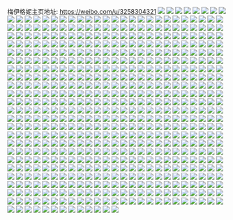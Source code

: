 梅伊格妮主页地址: https://weibo.com/u/3258304321 
![](https://wx4.sinaimg.cn/mw2000/c235c741gy1h9jjwfuklyj20n01dsq8x.jpg) 
![](https://wx4.sinaimg.cn/mw2000/c235c741gy1h9iy7932syj22c03401kz.jpg) 
![](https://wx4.sinaimg.cn/mw2000/c235c741gy1h9iy79idgzj20u01hck1s.jpg) 
![](https://wx4.sinaimg.cn/mw2000/c235c741gy1h9g9vj45duj21qq2bn1ky.jpg) 
![](https://wx4.sinaimg.cn/mw2000/c235c741gy1h9g9vhqzdlj21qz2bzqv5.jpg) 
![](https://wx4.sinaimg.cn/mw2000/c235c741gy1h9b81n31rlj20u00mhgmu.jpg) 
![](https://wx4.sinaimg.cn/mw2000/c235c741gy1h9b81ngwamj20u0140adp.jpg) 
![](https://wx4.sinaimg.cn/mw2000/c235c741gy1h9b81o62p6j20u0140wia.jpg) 
![](https://wx4.sinaimg.cn/mw2000/c235c741gy1h9b81ns0cbj20u0140gpm.jpg) 
![](https://wx4.sinaimg.cn/mw2000/c235c741gy1h9b81mt46tj20u0140gq9.jpg) 
![](https://wx4.sinaimg.cn/mw2000/c235c741gy1h9b81oi899j20u01400wl.jpg) 
![](https://wx4.sinaimg.cn/mw2000/c235c741gy1h9a7m0mjszj20u0140wmc.jpg) 
![](https://wx4.sinaimg.cn/mw2000/c235c741gy1h99i2g2b9uj20u0140doo.jpg) 
![](https://wx4.sinaimg.cn/mw2000/c235c741ly1h996zp5b2gj20u0190423.jpg) 
![](https://wx4.sinaimg.cn/mw2000/c235c741ly1h96va1hbbcj22dc35s7wi.jpg) 
![](https://wx4.sinaimg.cn/mw2000/c235c741ly1h96v9vxi11j22dc35sx6p.jpg) 
![](https://wx4.sinaimg.cn/mw2000/c235c741ly1h92dr7sc4uj20n01dsn2g.jpg) 
![](https://wx4.sinaimg.cn/mw2000/c235c741ly1h8ytspaupmj20u0190gq7.jpg) 
![](https://wx4.sinaimg.cn/mw2000/c235c741ly1h8wf2wsc8jj20iw0sbjvr.jpg) 
![](https://wx4.sinaimg.cn/mw2000/c235c741ly1h8wezj5ctij20970drq4c.jpg) 
![](https://wx4.sinaimg.cn/mw2000/c235c741ly1h8weziuuzfj20l50vqhde.jpg) 
![](https://wx4.sinaimg.cn/mw2000/c235c741ly1h8r73aom8qj20ok0tz79y.jpg) 
![](https://wx4.sinaimg.cn/mw2000/c235c741ly1h8oa3rzw67j20u00zgadh.jpg) 
![](https://wx4.sinaimg.cn/mw2000/c235c741ly1h8oa3scey0j20u00xcqgf.jpg) 
![](https://wx4.sinaimg.cn/mw2000/c235c741ly1h8lb23jm0fj219t0uj7wh.jpg) 
![](https://wx4.sinaimg.cn/mw2000/c235c741ly1h8ctqzhounj20u01404gn.jpg) 
![](https://wx4.sinaimg.cn/mw2000/c235c741ly1h8ctpcbzsaj22ch34mqv5.jpg) 
![](https://wx4.sinaimg.cn/mw2000/c235c741ly1h7wule9csgj20jz0tz1kx.jpg) 
![](https://wx4.sinaimg.cn/mw2000/c235c741ly1h7rujod2rxj226q2wzqv5.jpg) 
![](https://wx4.sinaimg.cn/mw2000/c235c741ly1h7qkpxbby9j20in0gp76k.jpg) 
![](https://wx4.sinaimg.cn/mw2000/c235c741ly1h7q21fl05yj20u0140dop.jpg) 
![](https://wx4.sinaimg.cn/mw2000/c235c741ly1h7k42tgwxaj20u00u0gvh.jpg) 
![](https://wx4.sinaimg.cn/mw2000/c235c741ly1h7d66j3sezj21jk2bcjzu.jpg) 
![](https://wx4.sinaimg.cn/mw2000/c235c741ly1h7d66jl2e2j21jk26owfi.jpg) 
![](https://wx4.sinaimg.cn/mw2000/c235c741ly1h7d66lc8o3j215o1g3an0.jpg) 
![](https://wx4.sinaimg.cn/mw2000/c235c741ly1h6fsj5dbd0j218z0u0418.jpg) 
![](https://wx4.sinaimg.cn/mw2000/c235c741ly1h6fsj55mrrj21900u0n33.jpg) 
![](https://wx4.sinaimg.cn/mw2000/c235c741ly1h6eb3sn06cj20n014fdgj.jpg) 
![](https://wx4.sinaimg.cn/mw2000/c235c741ly1h6eb3t2ph2j20rt0rtq80.jpg) 
![](https://wx4.sinaimg.cn/mw2000/c235c741ly1h6eb3tpgpyj20qt0zrq82.jpg) 
![](https://wx4.sinaimg.cn/mw2000/c235c741ly1h6eb3u47wij210i0rddkt.jpg) 
![](https://wx4.sinaimg.cn/mw2000/c235c741ly1h6eb3ujo5yj20u00u075f.jpg) 
![](https://wx4.sinaimg.cn/mw2000/c235c741ly1h6eb3usk0mj20ku0ku40r.jpg) 
![](https://wx4.sinaimg.cn/mw2000/c235c741ly1h6eb3v7m1tj20u00u00wu.jpg) 
![](https://wx4.sinaimg.cn/mw2000/c235c741ly1h6eb3vh78gj20k00k0aaq.jpg) 
![](https://wx4.sinaimg.cn/mw2000/c235c741ly1h6eb3vt9urj20ku0kuac1.jpg) 
![](https://wx4.sinaimg.cn/mw2000/c235c741ly1h6b4rpqxisj21sc28fjz2.jpg) 
![](https://wx4.sinaimg.cn/mw2000/c235c741ly1h63s6d4843j20wt1d8tef.jpg) 
![](https://wx4.sinaimg.cn/mw2000/c235c741ly1h63s6bv49ej21900u0tcp.jpg) 
![](https://wx4.sinaimg.cn/mw2000/c235c741ly1h63s6ccsqej20wk1cvtac.jpg) 
![](https://wx4.sinaimg.cn/mw2000/c235c741ly1h63s6bn4upj20wi1crwfi.jpg) 
![](https://wx4.sinaimg.cn/mw2000/c235c741ly1h63s6dff9rj21900u0gmx.jpg) 
![](https://wx4.sinaimg.cn/mw2000/c235c741ly1h63s6c3ka7j20u0190q46.jpg) 
![](https://wx4.sinaimg.cn/mw2000/c235c741ly1h62by90mb2j21900u0gu9.jpg) 
![](https://wx4.sinaimg.cn/mw2000/c235c741ly1h62by99pflj21900tyk1k.jpg) 
![](https://wx4.sinaimg.cn/mw2000/c235c741ly1h62by9luxcj21900u0why.jpg) 
![](https://wx4.sinaimg.cn/mw2000/c235c741ly1h62by8u3k7j21900u0k0a.jpg) 
![](https://wx4.sinaimg.cn/mw2000/c235c741ly1h61ov0zo6xj22c02c01ib.jpg) 
![](https://wx4.sinaimg.cn/mw2000/c235c741ly1h61ouz8xrej22c02c01kz.jpg) 
![](https://wx4.sinaimg.cn/mw2000/c235c741ly1h5yvaobpocj22c034044g.jpg) 
![](https://wx4.sinaimg.cn/mw2000/c235c741ly1h5yuvrv9dvj22c03401ky.jpg) 
![](https://wx4.sinaimg.cn/mw2000/c235c741ly1h5yvai4dgrj22c03404qq.jpg) 
![](https://wx4.sinaimg.cn/mw2000/c235c741ly1h5ygjw5ejuj21sc28fahj.jpg) 
![](https://wx4.sinaimg.cn/mw2000/c235c741ly1h5yflgnrajj22yo3y845k.jpg) 
![](https://wx4.sinaimg.cn/mw2000/c235c741ly1h5vqaygxhbj21900u0myj.jpg) 
![](https://wx4.sinaimg.cn/mw2000/c235c741ly1h5vqayyqbjj21900u00xh.jpg) 
![](https://wx4.sinaimg.cn/mw2000/c235c741ly1h5vqayoicbj21900u00tk.jpg) 
![](https://wx4.sinaimg.cn/mw2000/c235c741ly1h5vqaz6q35j20u0190dl6.jpg) 
![](https://wx4.sinaimg.cn/mw2000/c235c741ly1h5vqaya3l1j20u019078v.jpg) 
![](https://wx4.sinaimg.cn/mw2000/c235c741ly1h5vqaznmigj21900u010s.jpg) 
![](https://wx4.sinaimg.cn/mw2000/c235c741ly1h5uifsex8jj21yu12u448.jpg) 
![](https://wx4.sinaimg.cn/mw2000/c235c741ly1h5oev1huljj22dc35skjn.jpg) 
![](https://wx4.sinaimg.cn/mw2000/c235c741ly1h5beh2mk3dj20u01407bw.jpg) 
![](https://wx4.sinaimg.cn/mw2000/c235c741ly1h52l2cmolrj20u0140n3s.jpg) 
![](https://wx4.sinaimg.cn/mw2000/c235c741ly1h52l2bx6ldj20u0140ah9.jpg) 
![](https://wx4.sinaimg.cn/mw2000/c235c741ly1h4zrirxc9wj20u01900zi.jpg) 
![](https://wx4.sinaimg.cn/mw2000/c235c741ly1h4zrisn2gvj20u01900xo.jpg) 
![](https://wx4.sinaimg.cn/mw2000/c235c741ly1h4zrit1jtaj21900u0dkb.jpg) 
![](https://wx4.sinaimg.cn/mw2000/c235c741ly1h4zritdz9xj20u0190dlj.jpg) 
![](https://wx4.sinaimg.cn/mw2000/c235c741ly1h4zrirec55j20u019oq8l.jpg) 
![](https://wx4.sinaimg.cn/mw2000/c235c741ly1h4xvwuzsp6j20u0190n1h.jpg) 
![](https://wx4.sinaimg.cn/mw2000/c235c741ly1h4xvwth72wj20u0196dkr.jpg) 
![](https://wx4.sinaimg.cn/mw2000/c235c741ly1h4xvwts4k9j20u0190gqw.jpg) 
![](https://wx4.sinaimg.cn/mw2000/c235c741ly1h4xvwu9c8jj20u01900xe.jpg) 
![](https://wx4.sinaimg.cn/mw2000/c235c741ly1h4xvwunrknj20u0190td7.jpg) 
![](https://wx4.sinaimg.cn/mw2000/c235c741ly1h4xvwt4jbhj21900u0q71.jpg) 
![](https://wx4.sinaimg.cn/mw2000/c235c741ly1h4xvwvdkbfj20u01aedka.jpg) 
![](https://wx4.sinaimg.cn/mw2000/c235c741ly1h4tb35u6usj20u0190aif.jpg) 
![](https://wx4.sinaimg.cn/mw2000/c235c741ly1h4tb31zi86j20u0190jy4.jpg) 
![](https://wx4.sinaimg.cn/mw2000/c235c741ly1h4tb33hy4ej20u019rqgn.jpg) 
![](https://wx4.sinaimg.cn/mw2000/c235c741ly1h4tb34eawlj20u019013n.jpg) 
![](https://wx4.sinaimg.cn/mw2000/c235c741ly1h4tb30g5p9j20u0190n59.jpg) 
![](https://wx4.sinaimg.cn/mw2000/c235c741ly1h4tb35agd6j20u0190drn.jpg) 
![](https://wx4.sinaimg.cn/mw2000/c235c741ly1h4tb369mxnj20u0190q6u.jpg) 
![](https://wx4.sinaimg.cn/mw2000/c235c741ly1h4sax1pa5rj21900u0aeh.jpg) 
![](https://wx4.sinaimg.cn/mw2000/c235c741ly1h4sax3bfs7j20u01a9jvl.jpg) 
![](https://wx4.sinaimg.cn/mw2000/c235c741ly1h4sax4rjpbj21900u0n13.jpg) 
![](https://wx4.sinaimg.cn/mw2000/c235c741ly1h4saxcr3elj20u01al78l.jpg) 
![](https://wx4.sinaimg.cn/mw2000/c235c741ly1h4saxi44cxj20u0190q70.jpg) 
![](https://wx4.sinaimg.cn/mw2000/c235c741ly1h4pg682i4bj20u01a179m.jpg) 
![](https://wx4.sinaimg.cn/mw2000/c235c741ly1h4ov7lcrbwj20v41aon32.jpg) 
![](https://wx4.sinaimg.cn/mw2000/c235c741ly1h4ov7l32zsj20v41aon40.jpg) 
![](https://wx4.sinaimg.cn/mw2000/c235c741ly1h4ov7lskj8j20u31b9aj1.jpg) 
![](https://wx4.sinaimg.cn/mw2000/c235c741ly1h4ov7mu3nlj21d60v4gty.jpg) 
![](https://wx4.sinaimg.cn/mw2000/c235c741ly1h4ov7nd1gij21ao0v4ag2.jpg) 
![](https://wx4.sinaimg.cn/mw2000/c235c741ly1h4ov7nrl3kj20v41ca47b.jpg) 
![](https://wx4.sinaimg.cn/mw2000/c235c741ly1h4jhjswigdj20u0190adn.jpg) 
![](https://wx4.sinaimg.cn/mw2000/c235c741ly1h4jhjsdzmqj20u0190413.jpg) 
![](https://wx4.sinaimg.cn/mw2000/c235c741ly1h4jhjtc1w7j20u0190te2.jpg) 
![](https://wx4.sinaimg.cn/mw2000/c235c741ly1h4jhjtm5xpj20u01900vx.jpg) 
![](https://wx4.sinaimg.cn/mw2000/c235c741ly1h4ijjhu8b7j22yo4g0qv6.jpg) 
![](https://wx4.sinaimg.cn/mw2000/c235c741ly1h4ijjov1tyj22yo4g04qs.jpg) 
![](https://wx4.sinaimg.cn/mw2000/c235c741ly1h4ijje2cvwj24g02yoe83.jpg) 
![](https://wx4.sinaimg.cn/mw2000/c235c741ly1h4hegmzcagj23402c0e81.jpg) 
![](https://wx4.sinaimg.cn/mw2000/c235c741ly1h49cm1bqtjj20ty18ytb3.jpg) 
![](https://wx4.sinaimg.cn/mw2000/c235c741ly1h49cm13vpgj20ty18y0xw.jpg) 
![](https://wx4.sinaimg.cn/mw2000/c235c741ly1h49cm1j57jj20ty18yjvm.jpg) 
![](https://wx4.sinaimg.cn/mw2000/c235c741ly1h49cm1srlij20ty18ydja.jpg) 
![](https://wx4.sinaimg.cn/mw2000/c235c741ly1h444xlxf2pj21900u0k3b.jpg) 
![](https://wx4.sinaimg.cn/mw2000/c235c741ly1h444xk9qbrj20u0190dqn.jpg) 
![](https://wx4.sinaimg.cn/mw2000/c235c741ly1h444xkqr1fj20u0190ak8.jpg) 
![](https://wx4.sinaimg.cn/mw2000/c235c741ly1h444xlg4dxj20u0190177.jpg) 
![](https://wx4.sinaimg.cn/mw2000/c235c741ly1h444xmd30tj20u0190wpv.jpg) 
![](https://wx4.sinaimg.cn/mw2000/c235c741ly1h444xmqmefj21900u0ti3.jpg) 
![](https://wx4.sinaimg.cn/mw2000/c235c741ly1h444xn3d8nj20u0190qc8.jpg) 
![](https://wx4.sinaimg.cn/mw2000/c235c741ly1h420st3ghgj20u01907cq.jpg) 
![](https://wx4.sinaimg.cn/mw2000/c235c741ly1h420sr1segj20u0190n4u.jpg) 
![](https://wx4.sinaimg.cn/mw2000/c235c741ly1h420su3kh3j21900u042u.jpg) 
![](https://wx4.sinaimg.cn/mw2000/c235c741ly1h420sveeeqj20u019045p.jpg) 
![](https://wx4.sinaimg.cn/mw2000/c235c741ly1h3ywb7ff18j20u0140dog.jpg) 
![](https://wx4.sinaimg.cn/mw2000/c235c741ly1h3vkwq0juzj20u00u0q7i.jpg) 
![](https://wx4.sinaimg.cn/mw2000/c235c741ly1h3nv8j9aqej20u019013e.jpg) 
![](https://wx4.sinaimg.cn/mw2000/c235c741ly1h3nv8jw3zhj20u0190aji.jpg) 
![](https://wx4.sinaimg.cn/mw2000/c235c741ly1h3nerogwn9j20u013z45n.jpg) 
![](https://wx4.sinaimg.cn/mw2000/c235c741ly1h3nerorntej20u013zjun.jpg) 
![](https://wx4.sinaimg.cn/mw2000/c235c741ly1h3nero26tgj20u013zjv2.jpg) 
![](https://wx4.sinaimg.cn/mw2000/c235c741ly1h3k8e028sbj20u0190797.jpg) 
![](https://wx4.sinaimg.cn/mw2000/c235c741ly1h3k8e0r1szj20u0190grb.jpg) 
![](https://wx4.sinaimg.cn/mw2000/c235c741ly1h3fdxfmj62j20j10sgdis.jpg) 
![](https://wx4.sinaimg.cn/mw2000/c235c741ly1h2xwda333sj20vt0kttbr.jpg) 
![](https://wx4.sinaimg.cn/mw2000/c235c741ly1h2tz635zkkj20kb12g410.jpg) 
![](https://wx4.sinaimg.cn/mw2000/c235c741ly1h2tbk6epetj20n01dswwe.jpg) 
![](https://wx4.sinaimg.cn/mw2000/c235c741ly1h2szv2pjjvj218z0u0q66.jpg) 
![](https://wx4.sinaimg.cn/mw2000/c235c741ly1h2ss6n6oe8j21400u0n58.jpg) 
![](https://wx4.sinaimg.cn/mw2000/c235c741ly1h2s5gm5udfj20u014011o.jpg) 
![](https://wx4.sinaimg.cn/mw2000/c235c741ly1h2puily45aj20u013z0y2.jpg) 
![](https://wx4.sinaimg.cn/mw2000/c235c741ly1h2psn9syr4j248w6dckju.jpg) 
![](https://wx4.sinaimg.cn/mw2000/c235c741ly1h2psnhz656j26dc48wu19.jpg) 
![](https://wx4.sinaimg.cn/mw2000/c235c741ly1h2h6rmitaaj20n01dsqri.jpg) 
![](https://wx4.sinaimg.cn/mw2000/c235c741ly1h2h6roagbvj20n01ds17l.jpg) 
![](https://wx4.sinaimg.cn/mw2000/c235c741ly1h2h6rjt11jj20n01dsarh.jpg) 
![](https://wx4.sinaimg.cn/mw2000/c235c741ly1h2h6g2remrj22c02x0b2b.jpg) 
![](https://wx4.sinaimg.cn/mw2000/c235c741ly1h2fg5tj8jnj20u014042v.jpg) 
![](https://wx4.sinaimg.cn/mw2000/c235c741ly1h2fg5tx55lj20u0190dkb.jpg) 
![](https://wx4.sinaimg.cn/mw2000/c235c741ly1h29zx7co7oj20u01900w0.jpg) 
![](https://wx4.sinaimg.cn/mw2000/c235c741ly1h293bx9xwkj20u0140n7f.jpg) 
![](https://wx4.sinaimg.cn/mw2000/c235c741ly1h293bvzn30j20u0140qci.jpg) 
![](https://wx4.sinaimg.cn/mw2000/c235c741ly1h293bujq6rj20u0140n5q.jpg) 
![](https://wx4.sinaimg.cn/mw2000/c235c741ly1h27v2mwjgaj20n01dskb0.jpg) 
![](https://wx4.sinaimg.cn/mw2000/c235c741ly1h25w3c4w32j21sc28fqv5.jpg) 
![](https://wx4.sinaimg.cn/mw2000/c235c741ly1h2580skrp9j20u0190jyv.jpg) 
![](https://wx4.sinaimg.cn/mw2000/c235c741ly1h2580s7pbrj20u0190qcq.jpg) 
![](https://wx4.sinaimg.cn/mw2000/c235c741ly1h2580sx1owj20u0190480.jpg) 
![](https://wx4.sinaimg.cn/mw2000/c235c741ly1h2580t9igfj20u0190gs4.jpg) 
![](https://wx4.sinaimg.cn/mw2000/c235c741ly1h2580trowxj20u01900z5.jpg) 
![](https://wx4.sinaimg.cn/mw2000/c235c741ly1h2580u1hxkj20u0190jzg.jpg) 
![](https://wx4.sinaimg.cn/mw2000/c235c741ly1h1n3vy1kpbj20n014bqat.jpg) 
![](https://wx4.sinaimg.cn/mw2000/c235c741ly1h1llj8ftrqj20u013zgt0.jpg) 
![](https://wx4.sinaimg.cn/mw2000/c235c741ly1h1ir8y5u8cj20u014caf1.jpg) 
![](https://wx4.sinaimg.cn/mw2000/c235c741ly1h1hpx2b51tj20n01ds7b2.jpg) 
![](https://wx4.sinaimg.cn/mw2000/c235c741ly1h1hpx1qffpj20n01dsgnp.jpg) 
![](https://wx4.sinaimg.cn/mw2000/c235c741ly1h1hpx2z8avj20n01dsq96.jpg) 
![](https://wx4.sinaimg.cn/mw2000/c235c741ly1h1h9lbiyp1j20n01ds1kx.jpg) 
![](https://wx4.sinaimg.cn/mw2000/c235c741ly1h1h9ld44bmj20n01ds1kx.jpg) 
![](https://wx4.sinaimg.cn/mw2000/c235c741ly1h1h9lee357j20n01ds4qp.jpg) 
![](https://wx4.sinaimg.cn/mw2000/c235c741ly1h1f9abfz79j20u0191q6o.jpg) 
![](https://wx4.sinaimg.cn/mw2000/c235c741ly1h1f9aamis3j20u0190jul.jpg) 
![](https://wx4.sinaimg.cn/mw2000/c235c741ly1h1eyqoutu6j23gg56okjo.jpg) 
![](https://wx4.sinaimg.cn/mw2000/c235c741ly1h1eyqsodupj23gg56okjn.jpg) 
![](https://wx4.sinaimg.cn/mw2000/c235c741ly1h1eyqv76poj23gg56okjn.jpg) 
![](https://wx4.sinaimg.cn/mw2000/c235c741ly1h1eyqk7gi0j23gg56ou0z.jpg) 
![](https://wx4.sinaimg.cn/mw2000/c235c741ly1h1etmxfwsqj21c00u0wky.jpg) 
![](https://wx4.sinaimg.cn/mw2000/c235c741ly1h1etdhtu1cj20ee0v442k.jpg) 
![](https://wx4.sinaimg.cn/mw2000/c235c741ly1h1bxtcgve9j23gg56onpk.jpg) 
![](https://wx4.sinaimg.cn/mw2000/c235c741ly1h1bxsu5p3wj23gg56ox6z.jpg) 
![](https://wx4.sinaimg.cn/mw2000/c235c741ly1h1bxv334u1j256o3gghe4.jpg) 
![](https://wx4.sinaimg.cn/mw2000/c235c741ly1h15kj4fp48j22c03404qt.jpg) 
![](https://wx4.sinaimg.cn/mw2000/c235c741ly1h0yyfp8nnbj23gg56o1l4.jpg) 
![](https://wx4.sinaimg.cn/mw2000/c235c741ly1h0yygbnuwyj256o3ggx6v.jpg) 
![](https://wx4.sinaimg.cn/mw2000/c235c741ly1h0yygy1epfj256o3ggqvb.jpg) 
![](https://wx4.sinaimg.cn/mw2000/c235c741ly1h0yyetksqyj23gg56o4qv.jpg) 
![](https://wx4.sinaimg.cn/mw2000/c235c741ly1h0yyhlk9xwj256o3ggb2f.jpg) 
![](https://wx4.sinaimg.cn/mw2000/c235c741ly1h0yyi5dz6rj23dy52xb2e.jpg) 
![](https://wx4.sinaimg.cn/mw2000/c235c741gy1h0rztza128j20zj1hc423.jpg) 
![](https://wx4.sinaimg.cn/mw2000/c235c741ly1h0pi4s2nrgj22c0340npf.jpg) 
![](https://wx4.sinaimg.cn/mw2000/c235c741ly1h0n637g43pj220v31cqkh.jpg) 
![](https://wx4.sinaimg.cn/mw2000/c235c741ly1h0n63d4dmjj223u35snpd.jpg) 
![](https://wx4.sinaimg.cn/mw2000/c235c741ly1h0n63fg0x3j2204308kb3.jpg) 
![](https://wx4.sinaimg.cn/mw2000/c235c741ly1h0iuvgc7dfj20u01900zm.jpg) 
![](https://wx4.sinaimg.cn/mw2000/c235c741ly1h0iuuszqhuj20u0190tee.jpg) 
![](https://wx4.sinaimg.cn/mw2000/c235c741ly1h0iuur8lufj20u0190gqy.jpg) 
![](https://wx4.sinaimg.cn/mw2000/c235c741ly1h0iuuuerd6j20u0190n4s.jpg) 
![](https://wx4.sinaimg.cn/mw2000/c235c741ly1h0iuuvig3yj20u0190grr.jpg) 
![](https://wx4.sinaimg.cn/mw2000/c235c741ly1h0ffnjizttj20jw0o1q5u.jpg) 
![](https://wx4.sinaimg.cn/mw2000/c235c741ly1h0da52760xj22m83xc1l6.jpg) 
![](https://wx4.sinaimg.cn/mw2000/c235c741ly1h0da5aovdqj22m83xche2.jpg) 
![](https://wx4.sinaimg.cn/mw2000/c235c741ly1h0da5ivosvj22m83xc4qy.jpg) 
![](https://wx4.sinaimg.cn/mw2000/c235c741ly1h0da5pryu5j22m83xche1.jpg) 
![](https://wx4.sinaimg.cn/mw2000/c235c741ly1h0da5wyjsjj22m83xche2.jpg) 
![](https://wx4.sinaimg.cn/mw2000/c235c741ly1h0da4vtho3j22m83xcb2i.jpg) 
![](https://wx4.sinaimg.cn/mw2000/c235c741ly1h0da64x0f0j22m83xce8a.jpg) 
![](https://wx4.sinaimg.cn/mw2000/c235c741ly1h0da6ccj77j22m83xcqvf.jpg) 
![](https://wx4.sinaimg.cn/mw2000/c235c741ly1h0d38kl6q9j22m83xcx6u.jpg) 
![](https://wx4.sinaimg.cn/mw2000/c235c741ly1h0d38rvqxhj22m83xchdz.jpg) 
![](https://wx4.sinaimg.cn/mw2000/c235c741ly1h0d38xuo13j23xc2m8b2e.jpg) 
![](https://wx4.sinaimg.cn/mw2000/c235c741ly1h0d38f63sij22m83xcx6v.jpg) 
![](https://wx4.sinaimg.cn/mw2000/c235c741ly1h0d392ehe6j22m83xcx6t.jpg) 
![](https://wx4.sinaimg.cn/mw2000/c235c741ly1h0cptwbii1j21o0280u0x.jpg) 
![](https://wx4.sinaimg.cn/mw2000/c235c741ly1h0cptys3nnj21o0280x6p.jpg) 
![](https://wx4.sinaimg.cn/mw2000/c235c741ly1h0cptv0txrj21o0280npd.jpg) 
![](https://wx4.sinaimg.cn/mw2000/c235c741ly1h0blhhim5nj22m83xchdv.jpg) 
![](https://wx4.sinaimg.cn/mw2000/c235c741ly1h0blhm0yctj22m83xc7wk.jpg) 
![](https://wx4.sinaimg.cn/mw2000/c235c741ly1h0blhe0wwxj22m83xce83.jpg) 
![](https://wx4.sinaimg.cn/mw2000/c235c741ly1h0bkblgigtj22m83xcu10.jpg) 
![](https://wx4.sinaimg.cn/mw2000/c235c741ly1h0bkbyh14bj22m83xc1l4.jpg) 
![](https://wx4.sinaimg.cn/mw2000/c235c741ly1h0bkc9lugej22m83xc4qw.jpg) 
![](https://wx4.sinaimg.cn/mw2000/c235c741ly1h0bkcndse1j22m83xcu15.jpg) 
![](https://wx4.sinaimg.cn/mw2000/c235c741ly1h0bkd057xej22m83xcx6v.jpg) 
![](https://wx4.sinaimg.cn/mw2000/c235c741ly1h0bkbdpnj4j22m83xcqv7.jpg) 
![](https://wx4.sinaimg.cn/mw2000/c235c741ly1h0bkdbqyioj22m83xce88.jpg) 
![](https://wx4.sinaimg.cn/mw2000/c235c741ly1h0bkdksijej22m83xc7wl.jpg) 
![](https://wx4.sinaimg.cn/mw2000/c235c741ly1h09srtdh1xj20rs15ogte.jpg) 
![](https://wx4.sinaimg.cn/mw2000/c235c741ly1h09hhens4uj20rs15odqb.jpg) 
![](https://wx4.sinaimg.cn/mw2000/c235c741ly1h09hh9tppbj20rs15on63.jpg) 
![](https://wx4.sinaimg.cn/mw2000/c235c741ly1h09hhpyhg7j20rs15otjh.jpg) 
![](https://wx4.sinaimg.cn/mw2000/c235c741ly1h09hhyk8ynj20rs15oqd0.jpg) 
![](https://wx4.sinaimg.cn/mw2000/c235c741ly1h09hii6uo2j20rs15otkv.jpg) 
![](https://wx4.sinaimg.cn/mw2000/c235c741ly1h09hmtupkfj20rs15owo3.jpg) 
![](https://wx4.sinaimg.cn/mw2000/c235c741ly1h09ahrcm5aj20ku0v9gow.jpg) 
![](https://wx4.sinaimg.cn/mw2000/c235c741ly1h09ahr1vayj20ku0v9wh3.jpg) 
![](https://wx4.sinaimg.cn/mw2000/c235c741ly1h09ahrondxj20ku0v942d.jpg) 
![](https://wx4.sinaimg.cn/mw2000/c235c741ly1h09ahrz09jj20ku0v9wgl.jpg) 
![](https://wx4.sinaimg.cn/mw2000/c235c741ly1h081q3inb9j23xc2m8e81.jpg) 
![](https://wx4.sinaimg.cn/mw2000/c235c741ly1h081puionfj22m83xc4qr.jpg) 
![](https://wx4.sinaimg.cn/mw2000/c235c741ly1h081qv07gij22m83xchdu.jpg) 
![](https://wx4.sinaimg.cn/mw2000/c235c741ly1h081rp0dv6j22m83xc4qr.jpg) 
![](https://wx4.sinaimg.cn/mw2000/c235c741ly1h080j38gixj20u0190n7z.jpg) 
![](https://wx4.sinaimg.cn/mw2000/c235c741ly1h080j5br4sj20u0190wnf.jpg) 
![](https://wx4.sinaimg.cn/mw2000/c235c741ly1h080j6jfn8j20u0190n49.jpg) 
![](https://wx4.sinaimg.cn/mw2000/c235c741ly1h080j814ojj20u019045r.jpg) 
![](https://wx4.sinaimg.cn/mw2000/c235c741ly1h080j10r9tj20u0190guu.jpg) 
![](https://wx4.sinaimg.cn/mw2000/c235c741ly1h080jaer9kj20u0190qdb.jpg) 
![](https://wx4.sinaimg.cn/mw2000/c235c741ly1gzwt6ic852j22m83xc1l3.jpg) 
![](https://wx4.sinaimg.cn/mw2000/c235c741ly1gzwt6revm0j22m83xce86.jpg) 
![](https://wx4.sinaimg.cn/mw2000/c235c741ly1gzwt703mstj22m83xchdz.jpg) 
![](https://wx4.sinaimg.cn/mw2000/c235c741ly1gzwt76zbqzj22m83xchdz.jpg) 
![](https://wx4.sinaimg.cn/mw2000/c235c741ly1gzwt7e0mrzj22m83xchdz.jpg) 
![](https://wx4.sinaimg.cn/mw2000/c235c741ly1gzwt7jhz6fj22m83xcb2d.jpg) 
![](https://wx4.sinaimg.cn/mw2000/c235c741ly1gzwt7oo8syj22m83xcx6s.jpg) 
![](https://wx4.sinaimg.cn/mw2000/c235c741ly1gzwt66rvanj22m83xchdy.jpg) 
![](https://wx4.sinaimg.cn/mw2000/c235c741ly1gzwt7y4ms2j22m83xcb2d.jpg) 
![](https://wx4.sinaimg.cn/mw2000/c235c741ly1gzwt83tghnj22m83xc4qs.jpg) 
![](https://wx4.sinaimg.cn/mw2000/c235c741ly1gzm88j5to5j223u35su0y.jpg) 
![](https://wx4.sinaimg.cn/mw2000/c235c741ly1gzlddewznpj23xc2m8qv8.jpg) 
![](https://wx4.sinaimg.cn/mw2000/c235c741ly1gzldd4wp1pj22m83xc1l1.jpg) 
![](https://wx4.sinaimg.cn/mw2000/c235c741ly1gzldd7syvvj22m83xcu0x.jpg) 
![](https://wx4.sinaimg.cn/mw2000/c235c741ly1gzldctaippj22m83xchdw.jpg) 
![](https://wx4.sinaimg.cn/mw2000/c235c741ly1gzlddjw2h0j22m83xc1kz.jpg) 
![](https://wx4.sinaimg.cn/mw2000/c235c741ly1gzl15xqq3aj20u0190ti7.jpg) 
![](https://wx4.sinaimg.cn/mw2000/c235c741ly1gzjo9hvhg3j20eu0mmjsu.jpg) 
![](https://wx4.sinaimg.cn/mw2000/c235c741ly1gziq9zye7wj22m83xc7wn.jpg) 
![](https://wx4.sinaimg.cn/mw2000/c235c741ly1gziqae95qrj22m83xcu11.jpg) 
![](https://wx4.sinaimg.cn/mw2000/c235c741ly1gziqaps5t8j22m83xchdx.jpg) 
![](https://wx4.sinaimg.cn/mw2000/c235c741ly1gziqb19wocj22m83xc4qw.jpg) 
![](https://wx4.sinaimg.cn/mw2000/c235c741ly1gziqbaragij22m83xcu10.jpg) 
![](https://wx4.sinaimg.cn/mw2000/c235c741ly1gziq9iee3oj22m83xcnpl.jpg) 
![](https://wx4.sinaimg.cn/mw2000/c235c741ly1gziqblozvbj22m83xcx6t.jpg) 
![](https://wx4.sinaimg.cn/mw2000/c235c741ly1gzhuym5gyej21o02804qp.jpg) 
![](https://wx4.sinaimg.cn/mw2000/c235c741gy1gzfmk0a7bkj20u01900x1.jpg) 
![](https://wx4.sinaimg.cn/mw2000/c235c741gy1gzfmk0tc0qj20u0190wia.jpg) 
![](https://wx4.sinaimg.cn/mw2000/c235c741gy1gzfmk1yrzqj21900u0wlc.jpg) 
![](https://wx4.sinaimg.cn/mw2000/c235c741gy1gzfmjzr4chj20u0190797.jpg) 
![](https://wx4.sinaimg.cn/mw2000/c235c741gy1gzfmk2jokyj20u019077n.jpg) 
![](https://wx4.sinaimg.cn/mw2000/c235c741gy1gzfmk2yxecj20u0190n1o.jpg) 
![](https://wx4.sinaimg.cn/mw2000/c235c741gy1gzfmk3jo19j20u0190ad3.jpg) 
![](https://wx4.sinaimg.cn/mw2000/c235c741gy1gzfmk3xr3gj21900u076r.jpg) 
![](https://wx4.sinaimg.cn/mw2000/c235c741gy1gzfmk4cpk5j20u0190juo.jpg) 
![](https://wx4.sinaimg.cn/mw2000/c235c741ly1gz2jc41sa9j21o0280kjl.jpg) 
![](https://wx4.sinaimg.cn/mw2000/c235c741ly1gz1h52h31oj20zi0zhguj.jpg) 
![](https://wx4.sinaimg.cn/mw2000/c235c741ly1gz1h52vuttj2109109n6z.jpg) 
![](https://wx4.sinaimg.cn/mw2000/c235c741ly1gz1h5212a8j210n10n47i.jpg) 
![](https://wx4.sinaimg.cn/mw2000/c235c741ly1gz1h535x1zj20zk0zkgrv.jpg) 
![](https://wx4.sinaimg.cn/mw2000/c235c741ly1gz1h53d5yej20zk0zkjz4.jpg) 
![](https://wx4.sinaimg.cn/mw2000/c235c741ly1gz0bkvg0hwj21910u076w.jpg) 
![](https://wx4.sinaimg.cn/mw2000/c235c741ly1gyx2fn5xvij22c02x0kjm.jpg) 
![](https://wx4.sinaimg.cn/mw2000/c235c741ly1gyx2flug41j21h41yte81.jpg) 
![](https://wx4.sinaimg.cn/mw2000/c235c741ly1gys7zfhyoaj20u01nnn2p.jpg) 
![](https://wx4.sinaimg.cn/mw2000/c235c741ly1gys7zf63cuj20u01nntf8.jpg) 
![](https://wx4.sinaimg.cn/mw2000/c235c741ly1gyr0v5r2guj21910u0ahq.jpg) 
![](https://wx4.sinaimg.cn/mw2000/c235c741ly1gyr0v2clxej21910u0101.jpg) 
![](https://wx4.sinaimg.cn/mw2000/c235c741ly1gyr0v4eaeij20u0190wm9.jpg) 
![](https://wx4.sinaimg.cn/mw2000/c235c741ly1gyr0v52vtoj21910u0win.jpg) 
![](https://wx4.sinaimg.cn/mw2000/c235c741ly1gyr0v39k96j20u0190475.jpg) 
![](https://wx4.sinaimg.cn/mw2000/c235c741ly1gyr0v73vvtj20u0190dns.jpg) 
![](https://wx4.sinaimg.cn/mw2000/c235c741ly1gyr0v8kr22j20u019010g.jpg) 
![](https://wx4.sinaimg.cn/mw2000/c235c741ly1gyr0v9lsraj20u019046s.jpg) 
![](https://wx4.sinaimg.cn/mw2000/c235c741ly1gyr0zwouahj21910u0gtd.jpg) 
![](https://wx4.sinaimg.cn/mw2000/c235c741ly1gyr0zx0m9ej20u0190qac.jpg) 
![](https://wx4.sinaimg.cn/mw2000/c235c741ly1gyp19x0a8ij21900u0ag3.jpg) 
![](https://wx4.sinaimg.cn/mw2000/c235c741ly1gyp19xmel9j20u01907bn.jpg) 
![](https://wx4.sinaimg.cn/mw2000/c235c741ly1gyp19xygarj20u019045y.jpg) 
![](https://wx4.sinaimg.cn/mw2000/c235c741ly1gyp19yw65jj20u0191agk.jpg) 
![](https://wx4.sinaimg.cn/mw2000/c235c741ly1gyp12gbcpxj20u019043g.jpg) 
![](https://wx4.sinaimg.cn/mw2000/c235c741ly1gyp12ez9qmj20u0190wir.jpg) 
![](https://wx4.sinaimg.cn/mw2000/c235c741ly1gyp12eox09j20u0190jw3.jpg) 
![](https://wx4.sinaimg.cn/mw2000/c235c741ly1gyo0ratyc3j20u0191tfd.jpg) 
![](https://wx4.sinaimg.cn/mw2000/c235c741ly1gyo0rb654rj20u0190100.jpg) 
![](https://wx4.sinaimg.cn/mw2000/c235c741ly1gyo0rbno65j20u0190qab.jpg) 
![](https://wx4.sinaimg.cn/mw2000/c235c741ly1gyo0rbyaj8j20u0190tea.jpg) 
![](https://wx4.sinaimg.cn/mw2000/c235c741ly1gynw948fouj20u0190jv0.jpg) 
![](https://wx4.sinaimg.cn/mw2000/c235c741ly1gynw94mymdj20u0191goo.jpg) 
![](https://wx4.sinaimg.cn/mw2000/c235c741ly1gynw93idk8j20u0190tfk.jpg) 
![](https://wx4.sinaimg.cn/mw2000/c235c741ly1gyi06o4i0vj20u011igw0.jpg) 
![](https://wx4.sinaimg.cn/mw2000/c235c741ly1gyhtn2p5xzj20u0140n6c.jpg) 
![](https://wx4.sinaimg.cn/mw2000/c235c741ly1gyhtn385qcj20u0140dom.jpg) 
![](https://wx4.sinaimg.cn/mw2000/c235c741ly1gyh53c9qksj20u0140djz.jpg) 
![](https://wx4.sinaimg.cn/mw2000/c235c741ly1gyh53cwcwfj20u0140tcq.jpg) 
![](https://wx4.sinaimg.cn/mw2000/c235c741ly1gyh53dyb7mj20u0140wi9.jpg) 
![](https://wx4.sinaimg.cn/mw2000/c235c741ly1gyfzjpruh7j20u0140q9y.jpg) 
![](https://wx4.sinaimg.cn/mw2000/c235c741ly1gyfzjqhtcsj21400u0afx.jpg) 
![](https://wx4.sinaimg.cn/mw2000/c235c741ly1gyfzjspyg1j20u0140gth.jpg) 
![](https://wx4.sinaimg.cn/mw2000/c235c741ly1gyfzkrxpvdj20u0140tf5.jpg) 
![](https://wx4.sinaimg.cn/mw2000/c235c741ly1gyfzjzfisej21400u010t.jpg) 
![](https://wx4.sinaimg.cn/mw2000/c235c741ly1gyfzjq32eaj21400u0ajq.jpg) 
![](https://wx4.sinaimg.cn/mw2000/c235c741ly1gyawlze8flj20u00y2dkl.jpg) 
![](https://wx4.sinaimg.cn/mw2000/c235c741ly1gya3zwrfwvj20u01407an.jpg) 
![](https://wx4.sinaimg.cn/mw2000/c235c741ly1gy8npjgmqvj218j0u0tcj.jpg) 
![](https://wx4.sinaimg.cn/mw2000/c235c741ly1gy2v9dvjewj20u01400zr.jpg) 
![](https://wx4.sinaimg.cn/mw2000/c235c741ly1gy2v95ksd5j20u0140wmg.jpg) 
![](https://wx4.sinaimg.cn/mw2000/c235c741ly1gy2v8zfzkdj20u01407bk.jpg) 
![](https://wx4.sinaimg.cn/mw2000/c235c741ly1gy2v9bnc4jj20u0140q9p.jpg) 
![](https://wx4.sinaimg.cn/mw2000/c235c741ly1gy13k1u60ej20u00vndnj.jpg) 
![](https://wx4.sinaimg.cn/mw2000/c235c741gy1gy0w8ke268j20u011iwiv.jpg) 
![](https://wx4.sinaimg.cn/mw2000/c235c741ly1gy0ultj1p5j20u0191wjb.jpg) 
![](https://wx4.sinaimg.cn/mw2000/c235c741ly1gy0ultpf2dj20u01910w2.jpg) 
![](https://wx4.sinaimg.cn/mw2000/c235c741ly1gy0ulu51hxj20u0191dk8.jpg) 
![](https://wx4.sinaimg.cn/mw2000/c235c741ly1gy0uludzw1j20u0191gpl.jpg) 
![](https://wx4.sinaimg.cn/mw2000/c235c741ly1gxygpjkmhzj21400tyjuz.jpg) 
![](https://wx4.sinaimg.cn/mw2000/c235c741ly1gxrl0oyjujj20u011ggpx.jpg) 
![](https://wx4.sinaimg.cn/mw2000/c235c741ly1gxrl0pfgxbj20u016jwj2.jpg) 
![](https://wx4.sinaimg.cn/mw2000/c235c741ly1gxrl1ks2gfj20u016jwja.jpg) 
![](https://wx4.sinaimg.cn/mw2000/c235c741ly1gxrl1m01sjj20u016jaet.jpg) 
![](https://wx4.sinaimg.cn/mw2000/c235c741ly1gxrl1m9kf2j20u01as7b2.jpg) 
![](https://wx4.sinaimg.cn/mw2000/c235c741ly1gxrl1mm1pej20u01asgsb.jpg) 
![](https://wx4.sinaimg.cn/mw2000/c235c741ly1gxrl1lkh33j20u016jwic.jpg) 
![](https://wx4.sinaimg.cn/mw2000/c235c741ly1gxrl1n3ft2j20u016jads.jpg) 
![](https://wx4.sinaimg.cn/mw2000/c235c741ly1gxrl0ohhbij20u0187126.jpg) 
![](https://wx4.sinaimg.cn/mw2000/c235c741ly1gxrkom1t9sj20u01bn79t.jpg) 
![](https://wx4.sinaimg.cn/mw2000/c235c741ly1gxrkol5ecyj20u01bnjvp.jpg) 
![](https://wx4.sinaimg.cn/mw2000/c235c741ly1gxrkomfnrsj20u01bngq4.jpg) 
![](https://wx4.sinaimg.cn/mw2000/c235c741ly1gxrkomrz76j20u01a5ael.jpg) 
![](https://wx4.sinaimg.cn/mw2000/c235c741ly1gxrgqjhrxwj20u01bnthi.jpg) 
![](https://wx4.sinaimg.cn/mw2000/c235c741ly1gxrgqbw8syj21630u0wmt.jpg) 
![](https://wx4.sinaimg.cn/mw2000/c235c741ly1gxrgqcjuo6j20u01bpai7.jpg) 
![](https://wx4.sinaimg.cn/mw2000/c235c741ly1gxrgqb5oelj20u01bpk1r.jpg) 
![](https://wx4.sinaimg.cn/mw2000/c235c741ly1gxrgqbijxaj20u01bp47o.jpg) 
![](https://wx4.sinaimg.cn/mw2000/c235c741ly1gxrgqd2rxfj20u01bp11l.jpg) 
![](https://wx4.sinaimg.cn/mw2000/c235c741ly1gxq4ofhphoj20u0191teo.jpg) 
![](https://wx4.sinaimg.cn/mw2000/c235c741ly1gxq4ogbv8ij20u0191tcu.jpg) 
![](https://wx4.sinaimg.cn/mw2000/c235c741ly1gxq4ogq4h3j20u0190jvg.jpg) 
![](https://wx4.sinaimg.cn/mw2000/c235c741ly1gxq4ofulzjj20u0191tdl.jpg) 
![](https://wx4.sinaimg.cn/mw2000/c235c741ly1gxo3eboqidj20u0140jyd.jpg) 
![](https://wx4.sinaimg.cn/mw2000/c235c741ly1gxo3ebxw9uj20u014043v.jpg) 
![](https://wx4.sinaimg.cn/mw2000/c235c741ly1gxo0cc9teaj21400u0grj.jpg) 
![](https://wx4.sinaimg.cn/mw2000/c235c741ly1gxo0ccr9gfj20u00ufgp9.jpg) 
![](https://wx4.sinaimg.cn/mw2000/c235c741ly1gxg3fv7l1wj20u0190464.jpg) 
![](https://wx4.sinaimg.cn/mw2000/c235c741ly1gxg3fvornej20u019079w.jpg) 
![](https://wx4.sinaimg.cn/mw2000/c235c741ly1gxg3fwjn69j20u0190wk7.jpg) 
![](https://wx4.sinaimg.cn/mw2000/c235c741ly1gxg3fure3nj20u0190teq.jpg) 
![](https://wx4.sinaimg.cn/mw2000/c235c741ly1gxdn7lqc5uj20n01ds0vg.jpg) 
![](https://wx4.sinaimg.cn/mw2000/c235c741ly1gxdn7jr03oj20n01dstbn.jpg) 
![](https://wx4.sinaimg.cn/mw2000/c235c741ly1gxdn1wskcmj20u0140ald.jpg) 
![](https://wx4.sinaimg.cn/mw2000/c235c741ly1gxcor0b2waj20u0140gul.jpg) 
![](https://wx4.sinaimg.cn/mw2000/c235c741ly1gxcopopua9j20n01ds7cn.jpg) 
![](https://wx4.sinaimg.cn/mw2000/c235c741ly1gx833ht9apj20u0140dpq.jpg) 
![](https://wx4.sinaimg.cn/mw2000/c235c741ly1gx833hhj23j20u0140af7.jpg) 
![](https://wx4.sinaimg.cn/mw2000/c235c741ly1gx82i09pu6j20u0140dm9.jpg) 
![](https://wx4.sinaimg.cn/mw2000/c235c741ly1gx82i0hpjpj20u0140n3p.jpg) 
![](https://wx4.sinaimg.cn/mw2000/c235c741ly1gx6t8lpkrpj20u014010w.jpg) 
![](https://wx4.sinaimg.cn/mw2000/c235c741ly1gx4kjaumy8j20u0191dma.jpg) 
![](https://wx4.sinaimg.cn/mw2000/c235c741ly1gx4kjbrjyij21910u00xz.jpg) 
![](https://wx4.sinaimg.cn/mw2000/c235c741ly1gx4kjc3d9fj20u01b5ag8.jpg) 
![](https://wx4.sinaimg.cn/mw2000/c235c741ly1gx4kja3xjvj20u01aagsm.jpg) 
![](https://wx4.sinaimg.cn/mw2000/c235c741ly1gx2pedplimj20u0191djp.jpg) 
![](https://wx4.sinaimg.cn/mw2000/c235c741ly1gx2pecaov8j21910u0gpd.jpg) 
![](https://wx4.sinaimg.cn/mw2000/c235c741ly1gx2pecy3jfj20u0191adm.jpg) 
![](https://wx4.sinaimg.cn/mw2000/c235c741ly1gx2pedbbb6j20u0191ae7.jpg) 
![](https://wx4.sinaimg.cn/mw2000/c235c741ly1gx0vo1za9fj20u01gcn1q.jpg) 
![](https://wx4.sinaimg.cn/mw2000/c235c741ly1gwyh6nzfskj20u0140afc.jpg) 
![](https://wx4.sinaimg.cn/mw2000/c235c741ly1gwyd030bbij20n01ds772.jpg) 
![](https://wx4.sinaimg.cn/mw2000/c235c741ly1gwyd03avwqj20n01dsq66.jpg) 
![](https://wx4.sinaimg.cn/mw2000/c235c741ly1gwy2qere0fj20u0191tb5.jpg) 
![](https://wx4.sinaimg.cn/mw2000/c235c741ly1gwy2o973t8j20u01a5n4i.jpg) 
![](https://wx4.sinaimg.cn/mw2000/c235c741ly1gwy2o7dfwoj21900u0106.jpg) 
![](https://wx4.sinaimg.cn/mw2000/c235c741ly1gwy2o8ojicj20u019179l.jpg) 
![](https://wx4.sinaimg.cn/mw2000/c235c741ly1gwy2o85aelj21910u0wjx.jpg) 
![](https://wx4.sinaimg.cn/mw2000/c235c741ly1gwxinve6z0j20n01dswhm.jpg) 
![](https://wx4.sinaimg.cn/mw2000/c235c741ly1gwxinw95uwj218z0u0ju8.jpg) 
![](https://wx4.sinaimg.cn/mw2000/c235c741ly1gwxinvugb3j20jc0tztb3.jpg) 
![](https://wx4.sinaimg.cn/mw2000/c235c741ly1gwwwcvh359j21910u0wi2.jpg) 
![](https://wx4.sinaimg.cn/mw2000/c235c741ly1gwwwctotqoj20u0191q6b.jpg) 
![](https://wx4.sinaimg.cn/mw2000/c235c741ly1gwwwcw5tpdj21910u0n0q.jpg) 
![](https://wx4.sinaimg.cn/mw2000/c235c741ly1gwwwcuilu3j21910u0422.jpg) 
![](https://wx4.sinaimg.cn/mw2000/c235c741ly1gwvqaczny5j21400u0479.jpg) 
![](https://wx4.sinaimg.cn/mw2000/c235c741ly1gwv57le7ubj20m20x3wgr.jpg) 
![](https://wx4.sinaimg.cn/mw2000/c235c741ly1gwv57m7otwj20mc0xj0vk.jpg) 
![](https://wx4.sinaimg.cn/mw2000/c235c741ly1gwv57kknj5j20u0190aj4.jpg) 
![](https://wx4.sinaimg.cn/mw2000/c235c741ly1gwt0isawgvj20u0140q96.jpg) 
![](https://wx4.sinaimg.cn/mw2000/c235c741ly1gwt0irxy2fj20u0140thu.jpg) 
![](https://wx4.sinaimg.cn/mw2000/c235c741ly1gwt0irfcokj20u01407c3.jpg) 
![](https://wx4.sinaimg.cn/mw2000/c235c741ly1gwrr57ffz3j21400u0dn4.jpg) 
![](https://wx4.sinaimg.cn/mw2000/c235c741ly1gwrr59dntuj21400u0jx7.jpg) 
![](https://wx4.sinaimg.cn/mw2000/c235c741ly1gwrr59tk4pj21400u0te2.jpg) 
![](https://wx4.sinaimg.cn/mw2000/c235c741ly1gwqs4uk6efj20u0190wlj.jpg) 
![](https://wx4.sinaimg.cn/mw2000/c235c741ly1gwj8yefpiuj20u0140ak9.jpg) 
![](https://wx4.sinaimg.cn/mw2000/c235c741ly1gwiklxjm6rj20u0140tgt.jpg) 
![](https://wx4.sinaimg.cn/mw2000/c235c741ly1gwiklyprwoj20u0140qey.jpg) 
![](https://wx4.sinaimg.cn/mw2000/c235c741ly1gwhsh0wbs0j21400u048f.jpg) 
![](https://wx4.sinaimg.cn/mw2000/c235c741ly1gwh3fekvznj20u0191acs.jpg) 
![](https://wx4.sinaimg.cn/mw2000/c235c741ly1gwh3ferwymj21910u0jty.jpg) 
![](https://wx4.sinaimg.cn/mw2000/c235c741ly1gwh3ff2lhkj20u0191tde.jpg) 
![](https://wx4.sinaimg.cn/mw2000/c235c741ly1gwh3ffc7ygj20u0191goj.jpg) 
![](https://wx4.sinaimg.cn/mw2000/c235c741ly1gwgbjeekt7j20u0140n68.jpg) 
![](https://wx4.sinaimg.cn/mw2000/c235c741ly1gwguphbhc1j20u0140n7f.jpg) 
![](https://wx4.sinaimg.cn/mw2000/c235c741ly1gwe0om50evj20u0140dme.jpg) 
![](https://wx4.sinaimg.cn/mw2000/c235c741ly1gwe0omk7kuj20u014045y.jpg) 
![](https://wx4.sinaimg.cn/mw2000/c235c741ly1gwe0onhr0kj20u0140grc.jpg) 
![](https://wx4.sinaimg.cn/mw2000/c235c741ly1gwe0olrq4tj20u014078e.jpg) 
![](https://wx4.sinaimg.cn/mw2000/c235c741ly1gwcne5xj6wj21400u0n6u.jpg) 
![](https://wx4.sinaimg.cn/mw2000/c235c741ly1gwcne68nzkj21400u0n6l.jpg) 
![](https://wx4.sinaimg.cn/mw2000/c235c741ly1gwcbuevcm5j20u00z4452.jpg) 
![](https://wx4.sinaimg.cn/mw2000/c235c741ly1gwcbufghgej20u013en96.jpg) 
![](https://wx4.sinaimg.cn/mw2000/c235c741ly1gwcbu9dukbj217u0u0n6c.jpg) 
![](https://wx4.sinaimg.cn/mw2000/c235c741ly1gwcbug5uuzj20u0140dnj.jpg) 
![](https://wx4.sinaimg.cn/mw2000/c235c741ly1gw9628locdj20u0179jw4.jpg) 
![](https://wx4.sinaimg.cn/mw2000/c235c741ly1gw96294n59j20u0180n1w.jpg) 
![](https://wx4.sinaimg.cn/mw2000/c235c741ly1gw9629hqinj20u016hq7x.jpg) 
![](https://wx4.sinaimg.cn/mw2000/c235c741ly1gw9628aixwj20u0191gqn.jpg) 
![](https://wx4.sinaimg.cn/mw2000/c235c741ly1gw3lvcxzfbj20u0140qa7.jpg) 
![](https://wx4.sinaimg.cn/mw2000/c235c741ly1gw3lvdggwbj20u0140qaq.jpg) 
![](https://wx4.sinaimg.cn/mw2000/c235c741ly1gw0rscpq26j20u01400xs.jpg) 
![](https://wx4.sinaimg.cn/mw2000/c235c741ly1gw0rse50tuj20u014043c.jpg) 
![](https://wx4.sinaimg.cn/mw2000/c235c741ly1gw0rsf772dj20u0140te5.jpg) 
![](https://wx4.sinaimg.cn/mw2000/c235c741ly1gw0rs6jn8qj20u0140gr6.jpg) 
![](https://wx4.sinaimg.cn/mw2000/c235c741ly1gw0pwmmahdj21400u07de.jpg) 
![](https://wx4.sinaimg.cn/mw2000/c235c741ly1gw0pwm240hj20u0140guw.jpg) 
![](https://wx4.sinaimg.cn/mw2000/c235c741ly1gw0pwn9o48j21hc0u0dr1.jpg) 
![](https://wx4.sinaimg.cn/mw2000/c235c741ly1gvzvdvk9c7j20u0140tjg.jpg) 
![](https://wx4.sinaimg.cn/mw2000/c235c741ly1gvzvdujbu1j20u0140dn5.jpg) 
![](https://wx4.sinaimg.cn/mw2000/c235c741ly1gvwad85k44j20j10ewmxm.jpg) 
![](https://wx4.sinaimg.cn/mw2000/c235c741ly1gvw6dbjzj2j20xc0tun2g.jpg) 
![](https://wx4.sinaimg.cn/mw2000/c235c741ly1gvuf3s77rbj20u01900z0.jpg) 
![](https://wx4.sinaimg.cn/mw2000/c235c741ly1gvuf3sh0x5j20u0190q6s.jpg) 
![](https://wx4.sinaimg.cn/mw2000/c235c741ly1gvt2gm7ps9j21400u0wl4.jpg) 
![](https://wx4.sinaimg.cn/mw2000/c235c741ly1gvt2glexwsj20u01407ap.jpg) 
![](https://wx4.sinaimg.cn/mw2000/c235c741ly1gvt0ymwfinj20u0140497.jpg) 
![](https://wx4.sinaimg.cn/mw2000/003yvvNvly1gvobccdnozj60u0140n5b02.jpg) 
![](https://wx4.sinaimg.cn/mw2000/003yvvNvly1gvobccr3zmj60u01407bs02.jpg) 
![](https://wx4.sinaimg.cn/mw2000/003yvvNvly1gvobcd9oacj60u0140jy002.jpg) 
![](https://wx4.sinaimg.cn/mw2000/003yvvNvly1gvobcbu6s2j60u01407b902.jpg) 
![](https://wx4.sinaimg.cn/mw2000/003yvvNvly1gvknplowtpj60u014042b02.jpg) 
![](https://wx4.sinaimg.cn/mw2000/003yvvNvly1gvknpm0lnsj60xc0p040102.jpg) 
![](https://wx4.sinaimg.cn/mw2000/003yvvNvly1gvknpmdf5fj60xc0p0jt002.jpg) 
![](https://wx4.sinaimg.cn/mw2000/003yvvNvly1gvknpmpc0tj60u0140jt002.jpg) 
![](https://wx4.sinaimg.cn/mw2000/003yvvNvly1gvg72cftnej60u0140wi302.jpg) 
![](https://wx4.sinaimg.cn/mw2000/003yvvNvly1gvewgnioqbj60u0140jvb02.jpg) 
![](https://wx4.sinaimg.cn/mw2000/003yvvNvly1gvewgn72i9j60u0140ae702.jpg) 
![](https://wx4.sinaimg.cn/mw2000/003yvvNvly1gv9yp97qb9j60u0141q6z02.jpg) 
![](https://wx4.sinaimg.cn/mw2000/003yvvNvly1gv9yp8uh4kj60u014078902.jpg) 
![](https://wx4.sinaimg.cn/mw2000/003yvvNvly1gv9yp9zklaj60u01400wi02.jpg) 
![](https://wx4.sinaimg.cn/mw2000/003yvvNvly1gv9yp9iknvj60u0140q6b02.jpg) 
![](https://wx4.sinaimg.cn/mw2000/003yvvNvly1gv5rnfzhv6j60u013on1q02.jpg) 
![](https://wx4.sinaimg.cn/mw2000/003yvvNvly1gv5rnfejeaj60u0140taq02.jpg) 
![](https://wx4.sinaimg.cn/mw2000/003yvvNvly1gv5rngk1o1j60u013z78902.jpg) 
![](https://wx4.sinaimg.cn/mw2000/003yvvNvly1gv5rnh62ikj60u0140ju302.jpg) 
![](https://wx4.sinaimg.cn/mw2000/c235c741ly1gv4ool1398j20u0140guc.jpg) 
![](https://wx4.sinaimg.cn/mw2000/003yvvNvly1gv4oompbtrj60u0140wkw02.jpg) 
![](https://wx4.sinaimg.cn/mw2000/003yvvNvly1gv4oonhltyj60u01407c602.jpg) 
![](https://wx4.sinaimg.cn/mw2000/c235c741ly1gv4ooo72s9j20u0140qb3.jpg) 
![](https://wx4.sinaimg.cn/mw2000/003yvvNvly1gv1v4i4nz5j60u0140jzi02.jpg) 
![](https://wx4.sinaimg.cn/mw2000/003yvvNvly1gv1v4ikx0kj60u0140n5802.jpg) 
![](https://wx4.sinaimg.cn/mw2000/003yvvNvly1guxkdnygtmj60zm0k179x02.jpg) 
![](https://wx4.sinaimg.cn/mw2000/003yvvNvly1guxkhhf9h2j61ds0n0gst02.jpg) 
![](https://wx4.sinaimg.cn/mw2000/003yvvNvly1guxkdku9pnj60kk0w2q7t02.jpg) 
![](https://wx4.sinaimg.cn/mw2000/003yvvNvgy1guw351v1f3j61400u0dpm02.jpg) 
![](https://wx4.sinaimg.cn/mw2000/003yvvNvgy1guw352df2yj60v40u0wla02.jpg) 
![](https://wx4.sinaimg.cn/mw2000/003yvvNvgy1guw3530np6j60u014047302.jpg) 
![](https://wx4.sinaimg.cn/mw2000/003yvvNvgy1guw353l9u8j60u0140gx102.jpg) 
![](https://wx4.sinaimg.cn/mw2000/003yvvNvly1gu84xnnmzkj60n01dstbo02.jpg) 
![](https://wx4.sinaimg.cn/mw2000/003yvvNvly1gtpjnsfwz2j60n01ds40t02.jpg) 
![](https://wx4.sinaimg.cn/mw2000/c235c741ly1gt8pagtp9ej20u01hh0yy.jpg) 
![](https://wx4.sinaimg.cn/mw2000/c235c741ly1gsz4k9vwumj20u01o0dqg.jpg) 
![](https://wx4.sinaimg.cn/mw2000/c235c741ly1gsz4kgpas0j20sg35sx6d.jpg) 
![](https://wx4.sinaimg.cn/mw2000/c235c741ly1gsxb35pz1dj20tz140tck.jpg) 
![](https://wx4.sinaimg.cn/mw2000/c235c741ly1gr7bc7jbzij20u0140k0z.jpg) 
![](https://wx4.sinaimg.cn/mw2000/c235c741ly1gpfw93s8iaj20u01fs7f1.jpg) 
![](https://wx4.sinaimg.cn/mw2000/c235c741ly1gp5ovojnfrj20u00u0117.jpg) 
![](https://wx4.sinaimg.cn/mw2000/c235c741ly1goxsyxieakj20u014011i.jpg) 
![](https://wx4.sinaimg.cn/mw2000/c235c741ly1goxsyx814oj20n01dsn49.jpg) 
![](https://wx4.sinaimg.cn/mw2000/c235c741ly1goq6x26ipfj20u0140gyk.jpg) 
![](https://wx4.sinaimg.cn/mw2000/c235c741ly1goq6wdxcadj20980cbwfn.jpg) 
![](https://wx4.sinaimg.cn/mw2000/c235c741ly1goe4jao6o9j20u0140wql.jpg) 
![](https://wx4.sinaimg.cn/mw2000/c235c741ly1go4l9z6scxj20u011in6u.jpg) 
![](https://wx4.sinaimg.cn/mw2000/c235c741ly1go4lf0qxb2j20u00u0dn1.jpg) 
![](https://wx4.sinaimg.cn/mw2000/c235c741ly1go4l9zipt2j20u010l12r.jpg) 
![](https://wx4.sinaimg.cn/mw2000/c235c741ly1gnr06r7vb6j20u011itmz.jpg) 
![](https://wx4.sinaimg.cn/mw2000/c235c741ly1gnqy46vqqrj21430u0k4u.jpg) 
![](https://wx4.sinaimg.cn/mw2000/c235c741ly1gnqy44qbm5j20u00yhdre.jpg) 
![](https://wx4.sinaimg.cn/mw2000/c235c741ly1gnivl0f408j20u011iguk.jpg) 
![](https://wx4.sinaimg.cn/mw2000/c235c741ly1gnivlom3w2j20n01r9x0r.jpg) 
![](https://wx4.sinaimg.cn/mw2000/c235c741ly1gnivl1j37oj20u01407bs.jpg) 
![](https://wx4.sinaimg.cn/mw2000/c235c741ly1gmzqe99vkkj20u011i4di.jpg) 
![](https://wx4.sinaimg.cn/mw2000/c235c741ly1gmzqg5ghwuj20u00vaqbk.jpg) 
![](https://wx4.sinaimg.cn/mw2000/c235c741ly1gmzqgx2uyvj20u00u0gw7.jpg) 
![](https://wx4.sinaimg.cn/mw2000/c235c741ly1gmzqe9hno5j20u00u0q9n.jpg) 
![](https://wx4.sinaimg.cn/mw2000/c235c741ly1gmvo9mdoqgj20u019044f.jpg) 
![](https://wx4.sinaimg.cn/mw2000/c235c741ly1gmvo9lb4d2j20u019044j.jpg) 
![](https://wx4.sinaimg.cn/mw2000/c235c741ly1gmrn0rzczlj20rs15odx9.jpg) 
![](https://wx4.sinaimg.cn/mw2000/c235c741ly1gmrn0sht6oj20u0140qkb.jpg) 
![](https://wx4.sinaimg.cn/mw2000/c235c741ly1gmrn0sum4cj20rs24e1kx.jpg) 
![](https://wx4.sinaimg.cn/mw2000/c235c741ly1gmrn1t1634j21400u07gi.jpg) 
![](https://wx4.sinaimg.cn/mw2000/c235c741ly1gmqynn5zoej20u013m13p.jpg) 
![](https://wx4.sinaimg.cn/mw2000/c235c741ly1gmqynmoi7cj20u014012m.jpg) 
![](https://wx4.sinaimg.cn/mw2000/c235c741ly1gmqyo4wha4j20u0140qb8.jpg) 
![](https://wx4.sinaimg.cn/mw2000/c235c741ly1gml0xb297cj20n01dsdl7.jpg) 
![](https://wx4.sinaimg.cn/mw2000/c235c741ly1gml0xaudbpj20u0140qab.jpg) 
![](https://wx4.sinaimg.cn/mw2000/c235c741ly1gml0xbdarej20u0140wmb.jpg) 
![](https://wx4.sinaimg.cn/mw2000/c235c741ly1gmby934nlnj20u0140gur.jpg) 
![](https://wx4.sinaimg.cn/mw2000/c235c741ly1gmadz5vmdej21400u0n89.jpg) 
![](https://wx4.sinaimg.cn/mw2000/c235c741ly1gmagghrfkgj20u0140130.jpg) 
![](https://wx4.sinaimg.cn/mw2000/c235c741ly1gm95nv42uoj20n026le20.jpg) 
![](https://wx4.sinaimg.cn/mw2000/c235c741ly1glqwhupq9kj20n01dshdt.jpg) 
![](https://wx4.sinaimg.cn/mw2000/c235c741ly1glqwhu28jlj20u0140wo0.jpg) 
![](https://wx4.sinaimg.cn/mw2000/c235c741ly1gln932iw7oj21400u010u.jpg) 
![](https://wx4.sinaimg.cn/mw2000/c235c741ly1gln9322hvtj20u0140dqd.jpg) 
![](https://wx4.sinaimg.cn/mw2000/c235c741ly1gle383jnbqj20n014wahl.jpg) 
![](https://wx4.sinaimg.cn/mw2000/c235c741ly1gle38410wij20n014wtf5.jpg) 
![](https://wx4.sinaimg.cn/mw2000/c235c741ly1gle3849wcpj20n014wgpx.jpg) 
![](https://wx4.sinaimg.cn/mw2000/c235c741ly1gle384r56kj20q20yz423.jpg) 
![](https://wx4.sinaimg.cn/mw2000/c235c741ly1gky1apmk4qj20u0140n1i.jpg) 
![](https://wx4.sinaimg.cn/mw2000/c235c741ly1gky1aq63cdj20u0140aej.jpg) 
![](https://wx4.sinaimg.cn/mw2000/c235c741ly1gk2u97rkw8j20u00u07de.jpg) 
![](https://wx4.sinaimg.cn/mw2000/c235c741ly1gk1ntdyxllj20u011i499.jpg) 
![](https://wx4.sinaimg.cn/mw2000/c235c741ly1gk1ntereatj20u0140qbv.jpg) 
![](https://wx4.sinaimg.cn/mw2000/c235c741ly1giie5r4dpfj20q21bldpv.jpg) 
![](https://wx4.sinaimg.cn/mw2000/c235c741ly1gidkwiqd7yj20u0140tjg.jpg) 
![](https://wx4.sinaimg.cn/mw2000/c235c741ly1gidkwuu5b0j20u0140tik.jpg) 
![](https://wx4.sinaimg.cn/mw2000/c235c741ly1ghwh7l0rp9j20u0140dn1.jpg) 
![](https://wx4.sinaimg.cn/mw2000/c235c741ly1ghwh7klz2rj20u0140gru.jpg) 
![](https://wx4.sinaimg.cn/mw2000/c235c741ly1ghwh7ll7g5j21400u0tnc.jpg) 
![](https://wx4.sinaimg.cn/mw2000/c235c741ly1ghwh7m63v0j20u0140tgn.jpg) 
![](https://wx4.sinaimg.cn/mw2000/c235c741ly1ghs0iprkzaj20u00u0do0.jpg) 
![](https://wx4.sinaimg.cn/mw2000/c235c741ly1ghs0iqpwkij20u00u0dm3.jpg) 
![](https://wx4.sinaimg.cn/mw2000/c235c741ly1ghmpnzkzj1j20pa18zwt9.jpg) 
![](https://wx4.sinaimg.cn/mw2000/c235c741ly1ghg3a8kazvj20u0140jyn.jpg) 
![](https://wx4.sinaimg.cn/mw2000/c235c741ly1gft847rtuej20u00u0ak2.jpg) 
![](https://wx4.sinaimg.cn/mw2000/c235c741ly1gft84818n4j20u014010g.jpg) 
![](https://wx4.sinaimg.cn/mw2000/c235c741ly1gfid2mdrtaj20u00u0gsi.jpg) 
![](https://wx4.sinaimg.cn/mw2000/c235c741ly1gb1vl5mh7vj21hn1zku0x.jpg) 
![](https://wx4.sinaimg.cn/mw2000/c235c741ly1garl15q8m2j222o340hdt.jpg) 
![](https://wx4.sinaimg.cn/mw2000/c235c741ly1garl16dldkj222o340hdt.jpg) 
![](https://wx4.sinaimg.cn/mw2000/c235c741ly1ga6r2yfmmrj234022ox6p.jpg) 
![](https://wx4.sinaimg.cn/mw2000/c235c741ly1ga6r3hiy3aj21900u07wh.jpg) 
![](https://wx4.sinaimg.cn/mw2000/c235c741ly1ga03fl59mgj21w01w0e02.jpg) 
![](https://wx4.sinaimg.cn/mw2000/c235c741ly1g96287gv2oj21w01w07wh.jpg) 
![](https://wx4.sinaimg.cn/mw2000/c235c741ly1g96283enzbj21w01w04qp.jpg) 
![](https://wx4.sinaimg.cn/mw2000/c235c741ly1g7jla294j6j21400u0drg.jpg) 
![](https://wx4.sinaimg.cn/mw2000/c235c741ly1g6wg0kleloj20gv0gvmys.jpg) 
![](https://wx4.sinaimg.cn/mw2000/c235c741ly1g6wg0ll6thj20gv0gv400.jpg) 
![](https://wx4.sinaimg.cn/mw2000/c235c741ly1g5xbngk45bj20ku0kuk6k.jpg) 
![](https://wx4.sinaimg.cn/mw2000/c235c741ly1g5xbng8iozj20kq0kqk85.jpg) 
![](https://wx4.sinaimg.cn/mw2000/c235c741ly1g5xbnifk8wj20ku0kuaqc.jpg) 
![](https://wx4.sinaimg.cn/mw2000/c235c741ly1g2d41oqrs9j20u00u07c2.jpg) 
![](https://wx4.sinaimg.cn/mw2000/c235c741ly1g2d41nfbtij20qo0zkdls.jpg) 
![](https://wx4.sinaimg.cn/mw2000/c235c741ly1g2d41pgtttj20qo0qoq7t.jpg) 
![](https://wx4.sinaimg.cn/mw2000/c235c741ly1g0u2z8c557j20u00u044z.jpg) 
![](https://wx4.sinaimg.cn/mw2000/c235c741ly1g0u2zbf0nwj20u00u0afz.jpg) 
![](https://wx4.sinaimg.cn/mw2000/c235c741ly1g0u2ze3sqqj20u00u07ba.jpg) 
![](https://wx4.sinaimg.cn/mw2000/c235c741ly1g0u2zechq5j20a407kwep.jpg) 
![](https://wx4.sinaimg.cn/mw2000/c235c741ly1fubchv3ziij20u0140x6p.jpg) 
![](https://wx4.sinaimg.cn/mw2000/c235c741ly1fubchti1e9j20m80lqwh4.jpg) 
![](https://wx4.sinaimg.cn/mw2000/c235c741ly1frt0a2fgpqj21bf0qotkd.jpg) 
![](https://wx4.sinaimg.cn/mw2000/c235c741ly1foa439a5hgj20k00zkq4o.jpg) 
![](https://wx4.sinaimg.cn/mw2000/c235c741ly1foa439xygcj21be0qoqba.jpg) 
![](https://wx4.sinaimg.cn/mw2000/c235c741ly1foa43auz68j20qo0qoaeu.jpg) 
![](https://wx4.sinaimg.cn/mw2000/c235c741ly1foa43blea3j20qo0qoqaz.jpg) 

